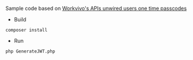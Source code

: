 Sample code based on [Workvivo's APIs unwired users one time passcodes](https://developer.workvivo.com/#aa34c835-aefb-4ff4-b1ad-232d00d37a9a)

* Build

```
composer install
```

* Run 
```
php GenerateJWT.php
```

